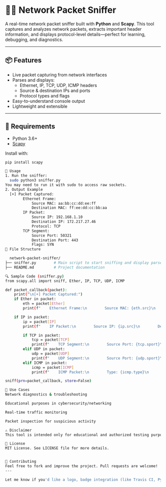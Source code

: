 # 🕵️‍♂️ Network Packet Sniffer

A real-time network packet sniffer built with **Python** and **Scapy**. This tool captures and analyzes network packets, extracts important header information, and displays protocol-level details—perfect for learning, debugging, and diagnostics.

---

## 📦 Features

- Live packet capturing from network interfaces
- Parses and displays:
  - Ethernet, IP, TCP, UDP, ICMP headers
  - Source & destination IPs and ports
  - Protocol types and flags
- Easy-to-understand console output
- Lightweight and extensible

---

## 🔧 Requirements

- Python 3.6+
- [Scapy](https://scapy.readthedocs.io/en/latest/)

Install with:

```bash
pip install scapy

🚀 Usage
1. Run the sniffer:
  sudo python3 sniffer.py
You may need to run it with sudo to access raw sockets.
2. Output Example
  [+] Packet Captured:
        Ethernet Frame:
            Source MAC: aa:bb:cc:dd:ee:ff
            Destination MAC: ff:ee:dd:cc:bb:aa
        IP Packet:
            Source IP: 192.168.1.10
            Destination IP: 172.217.27.46
            Protocol: TCP
        TCP Segment:
            Source Port: 50321
            Destination Port: 443
            Flags: SYN
📁 File Structure

  network-packet-sniffer/
├── sniffer.py        # Main script to start sniffing and display parsed packets
├── README.md         # Project documentation

🔍 Sample Code (sniffer.py)
from scapy.all import sniff, Ether, IP, TCP, UDP, ICMP

def packet_callback(packet):
    print("\n[+] Packet Captured:")
    if Ether in packet:
        eth = packet[Ether]
        print(f"    Ethernet Frame:\n        Source MAC: {eth.src}\n        Destination MAC: {eth.dst}")

    if IP in packet:
        ip = packet[IP]
        print(f"    IP Packet:\n        Source IP: {ip.src}\n        Destination IP: {ip.dst}\n        Protocol: {ip.proto}")

        if TCP in packet:
            tcp = packet[TCP]
            print(f"    TCP Segment:\n        Source Port: {tcp.sport}\n        Destination Port: {tcp.dport}\n        Flags: {tcp.flags}")
        elif UDP in packet:
            udp = packet[UDP]
            print(f"    UDP Segment:\n        Source Port: {udp.sport}\n        Destination Port: {udp.dport}")
        elif ICMP in packet:
            icmp = packet[ICMP]
            print(f"    ICMP Packet:\n        Type: {icmp.type}\n        Code: {icmp.code}")

sniff(prn=packet_callback, store=False)

🧠 Use Cases
Network diagnostics & troubleshooting

Educational purposes in cybersecurity/networking

Real-time traffic monitoring

Packet inspection for suspicious activity

⚠️ Disclaimer
This tool is intended only for educational and authorized testing purposes. Do not use it on networks you do not own or have permission to monitor.

📜 License
MIT License. See LICENSE file for more details.


🤝 Contributing
Feel free to fork and improve the project. Pull requests are welcome!
---

Let me know if you'd like a logo, badge integration (like Travis CI, PyPI), or advanced features like saving to `.pcap`, filtering by port/protocol, or GUI support.
